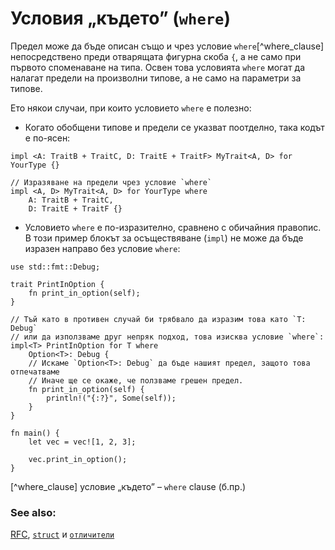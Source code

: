 # Условия „където” (`where`) 

Предел може да бъде описан също и чрез условие `where`[^where_clause] непосредствено преди отварящата фигурна скоба `{`, а не само при първото споменаване на типа. Освен това условията `where` могат да налагат предели на произволни типове, а не само на параметри за типове.

Ето някои случаи, при които условието `where` е полезно:

* Когато обобщени типове и предели се указват поотделно, така кодът е по-ясен:

```rust,ignore
impl <A: TraitB + TraitC, D: TraitE + TraitF> MyTrait<A, D> for YourType {}

// Изразяване на предели чрез условие `where`
impl <A, D> MyTrait<A, D> for YourType where
    A: TraitB + TraitC,
    D: TraitE + TraitF {}
```

* Условието `where` е по-изразително, сравнено с обичайния правопис. В този
  пример блокът за осъществяване (`impl`) не може да бъде изразен направо без
  условие `where`:

```rust,editable
use std::fmt::Debug;

trait PrintInOption {
    fn print_in_option(self);
}

// Тъй като в противен случай би трябвало да изразим това като `T: Debug`
// или да използваме друг непряк подход, това изисква условие `where`: 
impl<T> PrintInOption for T where
    Option<T>: Debug {
    // Искаме `Option<T>: Debug` да бъде нашият предел, защото това отпечатваме
    // Иначе ще се окаже, че ползваме грешен предел.
    fn print_in_option(self) {
        println!("{:?}", Some(self));
    }
}

fn main() {
    let vec = vec![1, 2, 3];

    vec.print_in_option();
}
```

[^where_clause]  условие „където” – `where` clause (б.пр.)

### See also:

[RFC][where], [`struct`][struct] и [`отличители`][trait]

[struct]: ../custom_types/structs.md
[trait]: ../trait.md
[where]: https://github.com/rust-lang/rfcs/blob/master/text/0135-where.md
